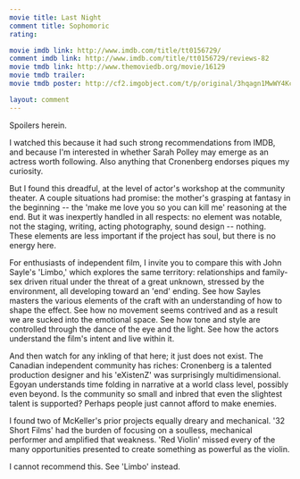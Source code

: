 ```yaml
---
movie title: Last Night
comment title: Sophomoric
rating: 

movie imdb link: http://www.imdb.com/title/tt0156729/
comment imdb link: http://www.imdb.com/title/tt0156729/reviews-82
movie tmdb link: http://www.themoviedb.org/movie/16129
movie tmdb trailer: 
movie tmdb poster: http://cf2.imgobject.com/t/p/original/3hqagn1MwWY4Kc0dDdRXW6BPzji.jpg

layout: comment
---
```


Spoilers herein.

I watched this because it had such strong recommendations from IMDB, and because I'm interested in whether Sarah Polley may emerge as an actress worth following. Also anything that Cronenberg endorses piques my curiosity.

But I found this dreadful, at the level of actor's workshop at the community theater. A couple situations had promise: the mother's grasping at fantasy in the beginning -- the 'make me love you so you can kill me' reasoning at the end. But it was inexpertly handled in all respects: no element was notable, not the staging, writing, acting photography, sound design -- nothing. These elements are less important if the project has soul, but there is no energy here.

For enthusiasts of independent film, I invite you to compare this with John Sayle's 'Limbo,' which explores the same territory: relationships and family-sex driven ritual under the threat of a great unknown, stressed by the environment, all developing toward an 'end' ending. See how Sayles masters the various elements of the craft with an understanding of how to shape the effect. See how no movement seems contrived and as a result we are sucked into the emotional space. See how tone and style are controlled through the dance of the eye and the light. See how the actors understand the film's intent and live within it.

And then watch for any inkling of that here; it just does not exist. The Canadian independent community has riches: Cronenberg is a talented production designer and his 'eXistenZ' was surprisingly multidimensional. Egoyan understands time folding in narrative at a world class level, possibly even beyond. Is the community so small and inbred that even the slightest talent is supported? Perhaps people just cannot afford to make enemies.

I found two of McKeller's prior projects equally dreary and mechanical. '32 Short Films' had the burden of focusing on a soulless, mechanical performer and amplified that weakness. 'Red Violin' missed every of the many opportunities presented to create something as powerful as the violin.

I cannot recommend this. See 'Limbo' instead.
